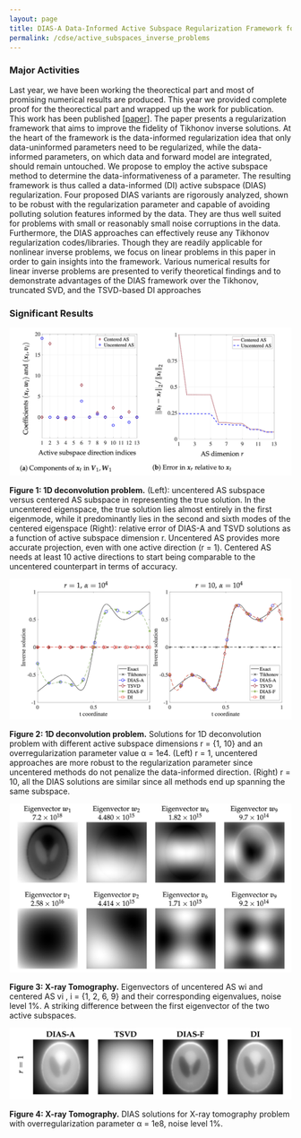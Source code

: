 ```yaml
---
layout: page
title: DIAS-A Data-Informed Active Subspace Regularization Framework for Inverse Problems
permalink: /cdse/active_subspaces_inverse_problems
---
```


### Major Activities 

Last year, we have been working the theorectical part and most of promising numerical results are produced. This year we provided complete proof for the theorectical part and wrapped up the work for publication. This work has been published [[paper](https://www.mdpi.com/2079-3197/10/3/38)]. The paper presents a regularization framework that aims to improve the fidelity of Tikhonov inverse solutions. At the heart of the framework is the data-informed regularization idea
that only data-uninformed parameters need to be regularized, while the data-informed parameters,
on which data and forward model are integrated, should remain untouched. We propose to employ
the active subspace method to determine the data-informativeness of a parameter. The resulting
framework is thus called a data-informed (DI) active subspace (DIAS) regularization. Four proposed
DIAS variants are rigorously analyzed, shown to be robust with the regularization parameter and
capable of avoiding polluting solution features informed by the data. They are thus well suited
for problems with small or reasonably small noise corruptions in the data. Furthermore, the DIAS
approaches can effectively reuse any Tikhonov regularization codes/libraries. Though they are
readily applicable for nonlinear inverse problems, we focus on linear problems in this paper in
order to gain insights into the framework. Various numerical results for linear inverse problems are
presented to verify theoretical findings and to demonstrate advantages of the DIAS framework over
the Tikhonov, truncated SVD, and the TSVD-based DI approaches


### Significant Results

<p align="center">
<img src="/assets/figures/hainguyen/DIAS_1.png">
<figcaption><b>Figure 1: 1D deconvolution problem.</b>  (Left): uncentered AS subspace versus centered AS subspace in representing the true solution. In the uncentered eigenspace, the true solution lies almost entirely in the first eigenmode, while it predominantly lies in the second and sixth modes of the centered eigenspace (Right): relative error of DIAS-A and TSVD solutions as a function of active subspace dimension r. Uncentered AS provides more accurate projection, even with one active direction (r = 1). Centered AS needs at least 10 active directions to start being comparable to the uncentered counterpart in terms of accuracy.</figcaption>
</p>


<p align="center">
<img src="/assets/figures/hainguyen/DIAS_2.png">
<figcaption><b>Figure 2: 1D deconvolution problem.</b> Solutions for 1D deconvolution problem with different active subspace dimensions r = {1, 10}
 and an overregularization parameter value α = 1e4. (Left) r = 1, uncentered approaches
are more robust to the regularization parameter since uncentered methods
do not penalize the data-informed direction. (Right) r = 10, all the DIAS
solutions are similar since all methods end up spanning the same subspace.</figcaption>
</p>



<p align="center">
<img src="/assets/figures/hainguyen/DIAS_3.png">
<figcaption><b>Figure 3: X-ray Tomography.</b> Eigenvectors of uncentered AS wi and centered AS vi
, i = {1, 2, 6, 9} and their corresponding eigenvalues, noise level 1%. A striking difference between the first
eigenvector of the two active subspaces.</figcaption>
</p>



<p align="center">
<img src="/assets/figures/hainguyen/DIAS_4.png">
<figcaption><b>Figure 4: X-ray Tomography.</b> DIAS solutions for X-ray tomography problem with overregularization parameter α = 1e8, noise level 1%.</figcaption>
</p>





